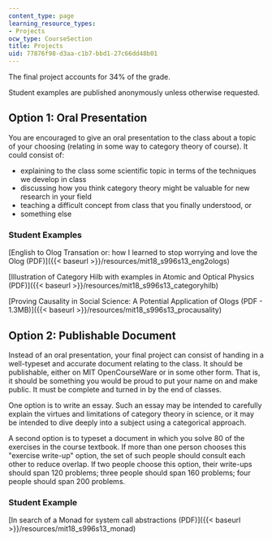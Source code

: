 ```yaml
---
content_type: page
learning_resource_types:
- Projects
ocw_type: CourseSection
title: Projects
uid: 77876f98-d3aa-c1b7-bbd1-27c66dd48b01
---
```


The final project accounts for 34% of the grade.

Student examples are published anonymously unless otherwise requested.

Option 1: Oral Presentation
---------------------------

You are encouraged to give an oral presentation to the class about a topic of your choosing (relating in some way to category theory of course). It could consist of:

*   explaining to the class some scientific topic in terms of the techniques we develop in class
*   discussing how you think category theory might be valuable for new research in your field
*   teaching a difficult concept from class that you finally understood, or
*   something else

### Student Examples

[English to Olog Transation or: how I learned to stop worrying and love the Olog (PDF)]({{< baseurl >}}/resources/mit18_s996s13_eng2ologs)

[Illustration of Category Hilb with examples in Atomic and Optical Physics (PDF)]({{< baseurl >}}/resources/mit18_s996s13_categoryhilb)

[Proving Causality in Social Science: A Potential Application of Ologs (PDF - 1.3MB)]({{< baseurl >}}/resources/mit18_s996s13_procausality)

Option 2: Publishable Document
------------------------------

Instead of an oral presentation, your final project can consist of handing in a well-typeset and accurate document relating to the class. It should be publishable, either on MIT OpenCourseWare or in some other form. That is, it should be something you would be proud to put your name on and make public. It must be complete and turned in by the end of classes.

One option is to write an essay. Such an essay may be intended to carefully explain the virtues and limitations of category theory in science, or it may be intended to dive deeply into a subject using a categorical approach.

A second option is to typeset a document in which you solve 80 of the exercises in the course textbook. If more than one person chooses this "exercise write-up" option, the set of such people should consult each other to reduce overlap. If two people choose this option, their write-ups should span 120 problems; three people should span 160 problems; four people should span 200 problems.

### Student Example

[In search of a Monad for system call abstractions (PDF)]({{< baseurl >}}/resources/mit18_s996s13_monad)